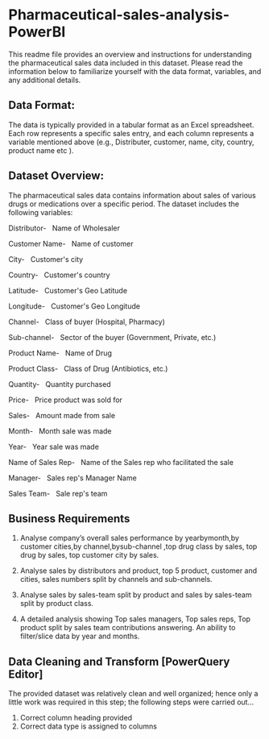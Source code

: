 # Pharmaceutical-sales-analysis-PowerBI

This readme file provides an overview and instructions for understanding the pharmaceutical sales data 
included in this dataset. Please read the information below to familiarize yourself with the data format, 
variables, and any additional details.

## Data Format:
The data is typically provided in a tabular format as an Excel 
spreadsheet. Each row represents a specific sales entry, and each column represents a variable mentioned above
 (e.g., Distributer, customer, name, city, country, product name etc ).

## Dataset Overview:
The pharmaceutical sales data contains information about sales of various drugs or medications over a specific 
period. The dataset includes the following variables:

Distributor- &nbsp; Name of Wholesaler

Customer Name- &nbsp; 	Name of customer

City- &nbsp; 	Customer's city

Country- &nbsp; 	Customer's country

Latitude- &nbsp; 	Customer's Geo Latitude

Longitude- &nbsp; 	Customer's Geo Longitude

Channel- &nbsp; 	Class of buyer (Hospital, Pharmacy)

Sub-channel- &nbsp; 	Sector of the buyer (Government, Private, etc.)

Product Name- &nbsp; 	Name of Drug

Product Class- &nbsp; 	Class of Drug (Antibiotics, etc.)

Quantity- &nbsp; 	Quantity purchased

Price- &nbsp; 	Price product was sold for

Sales- &nbsp; 	Amount made from sale

Month- &nbsp; 	Month sale was made

Year- &nbsp; 	Year sale was made

Name of Sales Rep- &nbsp; 		Name of the Sales rep who facilitated the sale

Manager- &nbsp; 		Sales rep's Manager Name

Sales Team- &nbsp; 		Sale rep's team

## Business Requirements

1. Analyse company’s overall sales performance by yearbymonth,by customer cities,by channel,bysub-channel ,top drug class by 
sales, top drug by sales, top customer city by sales.

2. Analyse sales by distributors and product, top 5 product, customer and cities, sales numbers split by channels and 
sub-channels.

3. Analyse sales by sales-team split by product and sales by sales-team split by product class.

4. A detailed analysis showing Top sales managers, Top sales reps, Top product split by sales team contributions 
answering. An ability to filter/slice data by year and months.

## Data Cleaning and Transform [PowerQuery Editor]
The provided dataset was relatively clean and well organized; hence only a little work was required in this step;
 the following steps were carried out...

1. Correct column heading provided
2. Correct data type is assigned to columns

